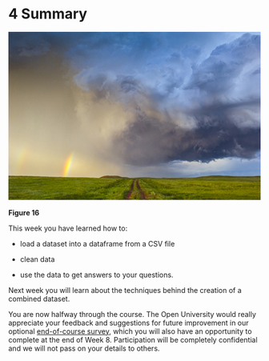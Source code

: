 # 4 Summary



![An image of storm clouds and a double rainbow above a field with a dirt road ](../images/ou_futurelearn_learn_to_code_fig_1052.jpg)


__Figure 16__


This week you have learned how to: 

* load a dataset into a dataframe from a CSV file

* clean data

* use the data to get answers to your questions.

Next week you will learn about the techniques behind the creation of a combined dataset. 

You are now halfway through the course. The Open University would really appreciate your feedback and suggestions for future improvement in our optional [end-of-course survey](https://www.surveymonkey.co.uk/r/BOCENDlearntocode), which you will also have an opportunity to complete at the end of Week 8. Participation will be completely confidential and we will not pass on your details to others.

